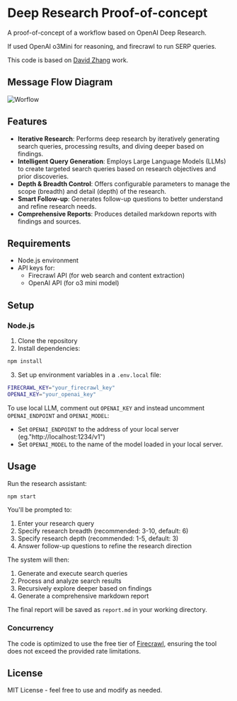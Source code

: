 # Deep Research Proof-of-concept

A proof-of-concept of a workflow based on OpenAI Deep Research.

If used OpenAI o3Mini for reasoning, and firecrawl to run SERP queries.

This code is based on [David Zhang](https://github.com/dzhng) work.

## Message Flow Diagram
![Worflow](https://andrejacomesilvastorage.blob.core.windows.net/publico/images/Deep%20Research%20Workflow.png)


## Features

- **Iterative Research**: Performs deep research by iteratively generating search queries, processing results, and diving deeper based on findings.
- **Intelligent Query Generation**: Employs Large Language Models (LLMs) to create targeted search queries based on research objectives and prior discoveries.
- **Depth & Breadth Control**: Offers configurable parameters to manage the scope (breadth) and detail (depth) of the research.
- **Smart Follow-up**: Generates follow-up questions to better understand and refine research needs.
- **Comprehensive Reports**: Produces detailed markdown reports with findings and sources.

## Requirements

- Node.js environment
- API keys for:
  - Firecrawl API (for web search and content extraction)
  - OpenAI API (for o3 mini model)

## Setup

### Node.js

1. Clone the repository
2. Install dependencies:

```bash
npm install
```

3. Set up environment variables in a `.env.local` file:
```bash
FIRECRAWL_KEY="your_firecrawl_key"
OPENAI_KEY="your_openai_key"
```

To use local LLM, comment out `OPENAI_KEY` and instead uncomment `OPENAI_ENDPOINT` and `OPENAI_MODEL`:
- Set `OPENAI_ENDPOINT` to the address of your local server (eg."http://localhost:1234/v1")
- Set `OPENAI_MODEL` to the name of the model loaded in your local server.

## Usage

Run the research assistant:

```bash
npm start
```

You'll be prompted to:

1. Enter your research query
2. Specify research breadth (recommended: 3-10, default: 6)
3. Specify research depth (recommended: 1-5, default: 3)
4. Answer follow-up questions to refine the research direction

The system will then:

1. Generate and execute search queries
2. Process and analyze search results
3. Recursively explore deeper based on findings
4. Generate a comprehensive markdown report

The final report will be saved as `report.md` in your working directory.

### Concurrency

The code is optimized to use the free tier of [Firecrawl](https://www.firecrawl.dev/), ensuring the tool does not exceed the provided rate limitations.

## License

MIT License - feel free to use and modify as needed.
